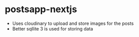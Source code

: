 # postsapp-nextjs

- Uses cloudinary to upload and store images for the posts
- Better sqllite 3 is used for storing data
